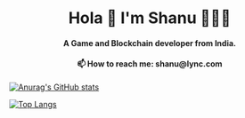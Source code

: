 <h1 align="center"/>
Hola 👋 I'm Shanu 👩🏻‍💻 
</h1>
<h4 align="center"/>
A Game and Blockchain developer from India.</h4>
<h4 align="center">📫 How to reach me: shanu@lync.com</h4>


[![Anurag's GitHub stats](https://github-readme-stats.vercel.app/api?username=shanu12joshi&count_private=true&theme=radical)](https://github.com/anuraghazra/github-readme-stats)

[![Top Langs](https://github-readme-stats.vercel.app/api/top-langs/?username=shanu12joshi&layout=compact&theme=radical)](https://github.com/anuraghazra/github-readme-stats)


<!--
**shanu12joshi/shanu12joshi** is a ✨ _special_ ✨ repository because its `README.md` (this file) appears on your GitHub profile.

Here are some ideas to get you started:

- 🔭 I’m currently working on ...
- 🌱 I’m currently learning ...
- 👯 I’m looking to collaborate on ...
- 🤔 I’m looking for help with ...
- 💬 Ask me about ...
- 📫 How to reach me: ...
- 😄 Pronouns: ...
- ⚡ Fun fact: ...
-->
